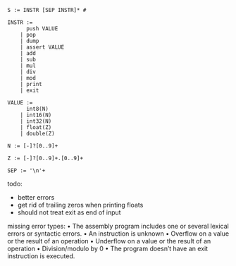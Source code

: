 ```
S := INSTR [SEP INSTR]* #

INSTR :=
      push VALUE
    | pop
    | dump
    | assert VALUE
    | add
    | sub
    | mul
    | div
    | mod
    | print
    | exit

VALUE :=
      int8(N)
    | int16(N)
    | int32(N)
    | float(Z)
    | double(Z)

N := [-]?[0..9]+

Z := [-]?[0..9]+.[0..9]+

SEP := '\n'+
```

todo:
* better errors
* get rid of trailing zeros when printing floats
* should not treat exit as end of input

missing error types: 
• The assembly program includes one or several lexical errors or syntactic errors.
• An instruction is unknown
• Overflow on a value or the result of an operation
• Underflow on a value or the result of an operation
• Division/modulo by 0
• The program doesn’t have an exit instruction
is executed.

